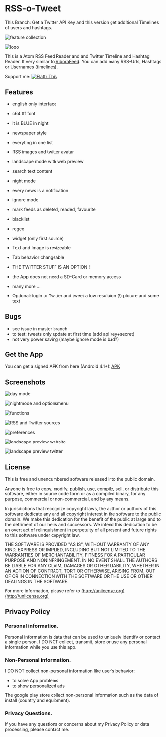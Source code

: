 # RSS-o-Tweet

This Branch: Get a Twitter API Key and this version get additional Timelines of users and hashtags.

![feature collection](img/Screenshot_8.png)

![logo](img/Icon.png)

This is a Atom RSS Feed Reader and and Twitter Timeline and Hashtag Reader. It very similar to [ViboraFeed](https://github.com/no-go/ViboraFeed). You can add many RSS-Urls, Hashtags or Usernames (timelines).

Support me: <a href="https://flattr.com/submit/auto?fid=o6wo7q&url=https%3A%2F%2Fgithub.com%2Fno-go%2FAnotherRSS" target="_blank">![Flattr This](img/flattr-badge-large.png)</a>

## Features

- english only interface
- c64 ttf font
- it is BLUE in night
- newspaper style
- everyting in one list
- RSS images and twitter avatar
- landscape mode with web preview
- search text content
- night mode
- every news is a notification
- ignore mode
- mark feeds as deleted, readed, favourite
- blacklist
- regex
- widget (only first source)
- Text and Image is resizeable
- Tab behavior changeable
- THE TWITTER STUFF IS AN OPTION !
- the App does not need a SD-Card or memory access
- many more ...

- Optional: login to Twitter and tweet a low resuluton (!) picture and some text

## Bugs

- see issue in master branch
- to test: tweets only update at first time (add api key+secret)
- not very power saving (maybe ignore mode is bad?)

## Get the App

You can get a signed APK from here (Android 4.1+): [APK](https://raw.githubusercontent.com/no-go/AnotherRSS/tweeted/app/release/app-release.apk)

## Screenshots

![day mode](img/00.jpg)

![nightmode and optionsmenu](img/01.jpg)

![functions](img/02.jpg)

![RSS and Twitter sources](img/03.jpg)

![preferences](img/04.jpg)

![landscape preview website](img/05.jpg)

![landscape preview twitter](img/06.jpg)

## License

This is free and unencumbered software released into the public domain.

Anyone is free to copy, modify, publish, use, compile, sell, or distribute this software, either in source code form or as a compiled binary, for any purpose, commercial or non-commercial, and by any means.

In jurisdictions that recognize copyright laws, the author or authors of this software dedicate any and all copyright interest in the software to the public domain. We make this dedication for the benefit of the public at large and to the detriment of our heirs and successors. We intend this dedication to be an overt act of relinquishment in perpetuity of all present and future rights to this software under copyright law.

THE SOFTWARE IS PROVIDED "AS IS", WITHOUT WARRANTY OF ANY KIND, EXPRESS OR IMPLIED, INCLUDING BUT NOT LIMITED TO THE WARRANTIES OF MERCHANTABILITY, FITNESS FOR A PARTICULAR PURPOSE AND NONINFRINGEMENT. IN NO EVENT SHALL THE AUTHORS BE LIABLE FOR ANY CLAIM, DAMAGES OR OTHER LIABILITY, WHETHER IN AN ACTION OF CONTRACT, TORT OR OTHERWISE, ARISING FROM, OUT OF OR IN CONNECTION WITH THE SOFTWARE OR THE USE OR OTHER DEALINGS IN THE SOFTWARE.

For more information, please refer to [http://unlicense.org](http://unlicense.org)

## Privacy Policy

### Personal information.

Personal information is data that can be used to uniquely identify or contact a single person. I DO NOT collect, transmit, store or use any personal information while you use this app.

### Non-Personal information.

I DO NOT collect non-personal information like user's behavior:

 -  to solve App problems
 -  to show personalized ads

The google play store collect non-personal information such as the data of install (country and equipment).

### Privacy Questions.

If you have any questions or concerns about my Privacy Policy or data processing, please contact me.
